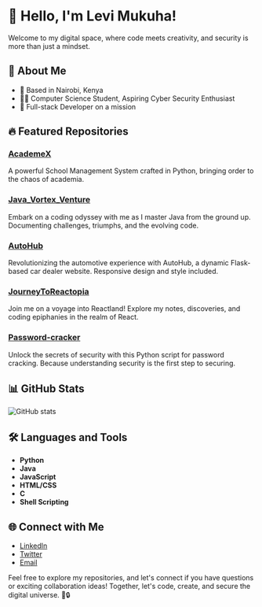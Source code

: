 # 👋 Hello, I'm Levi Mukuha!

Welcome to my digital space, where code meets creativity, and security is more than just a mindset.

## 🚀 About Me

- 📍 Based in Nairobi, Kenya
- 👨‍💻 Computer Science Student, Aspiring Cyber Security Enthusiast
- 💼 Full-stack Developer on a mission

## 🔥 Featured Repositories

### [AcademeX](https://github.com/Levi-LMN/AcademeX)
A powerful School Management System crafted in Python, bringing order to the chaos of academia.

### [Java_Vortex_Venture](https://github.com/Levi-LMN/Java_Vortex_Venture)
Embark on a coding odyssey with me as I master Java from the ground up. Documenting challenges, triumphs, and the evolving code.

### [AutoHub](https://github.com/Levi-LMN/AutoHub)
Revolutionizing the automotive experience with AutoHub, a dynamic Flask-based car dealer website. Responsive design and style included.

### [JourneyToReactopia](https://github.com/Levi-LMN/JourneyToReactopia)
Join me on a voyage into Reactland! Explore my notes, discoveries, and coding epiphanies in the realm of React.

### [Password-cracker](https://github.com/Levi-LMN/Password-cracker)
Unlock the secrets of security with this Python script for password cracking. Because understanding security is the first step to securing.

## 📊 GitHub Stats

![GitHub stats](https://github-readme-stats.vercel.app/api?username=Levi-LMN&show_icons=true&theme=radical)

## 🛠️ Languages and Tools

- **Python**
- **Java**
- **JavaScript**
- **HTML/CSS**
- **C**
- **Shell Scripting**

## 🌐 Connect with Me

- [LinkedIn](https://www.linkedin.com/in/levi-mukuha/)
- [Twitter](https://twitter.com/YourTwitterHandle)
- [Email](mailto:your.email@example.com)

Feel free to explore my repositories, and let's connect if you have questions or exciting collaboration ideas! Together, let's code, create, and secure the digital universe. 🚀🔒
